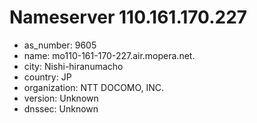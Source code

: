 # Nameserver 110.161.170.227

* as_number: 9605
* name: mo110-161-170-227.air.mopera.net.
* city: Nishi-hiranumacho
* country: JP
* organization: NTT DOCOMO, INC.
* version: Unknown
* dnssec: Unknown
